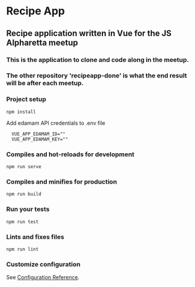 # Recipe App

## Recipe application written in Vue for the JS Alpharetta meetup
### This is the application to clone and code along in the meetup. 
### The other repository 'recipeapp-done' is what the end result will be after each meetup. 

### Project setup
```
npm install
```

Add edamam API credentials to .env file

```
  VUE_APP_EDAMAM_ID=""
  VUE_APP_EDAMAM_KEY=""
```

### Compiles and hot-reloads for development
```
npm run serve
```

### Compiles and minifies for production
```
npm run build
```

### Run your tests
```
npm run test
```

### Lints and fixes files
```
npm run lint
```

### Customize configuration
See [Configuration Reference](https://cli.vuejs.org/config/).
